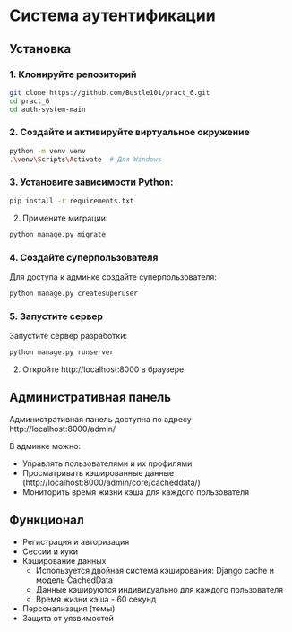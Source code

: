# Система аутентификации

## Установка

### 1. Клонируйте репозиторий
```bash
git clone https://github.com/Bustle101/pract_6.git
cd pract_6
cd auth-system-main
```

### 2. Создайте и активируйте виртуальное окружение
```bash
python -m venv venv
.\venv\Scripts\Activate  # Для Windows

```

### 3. Установите зависимости Python:
```bash
pip install -r requirements.txt
```
2. Примените миграции:
```bash
python manage.py migrate
```

### 4. Создайте суперпользователя
Для доступа к админке создайте суперпользователя:

```bash
python manage.py createsuperuser
```

### 5. Запустите сервер
Запустите сервер разработки:

```bash
python manage.py runserver
```

2. Откройте http://localhost:8000 в браузере

## Административная панель

Административная панель доступна по адресу http://localhost:8000/admin/

В админке можно:
- Управлять пользователями и их профилями
- Просматривать кэшированные данные (http://localhost:8000/admin/core/cacheddata/)
- Мониторить время жизни кэша для каждого пользователя

## Функционал

- Регистрация и авторизация
- Сессии и куки
- Кэширование данных
  - Используется двойная система кэширования: Django cache и модель CachedData
  - Данные кэшируются индивидуально для каждого пользователя
  - Время жизни кэша - 60 секунд
- Персонализация (темы)
- Защита от уязвимостей
